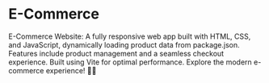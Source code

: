 # E-Commerce
E-Commerce Website: A fully responsive web app built with HTML, CSS, and JavaScript, dynamically loading product data from package.json. Features include product management and a seamless checkout experience. Built using Vite for optimal performance. Explore the modern e-commerce experience! 🚀🛒
